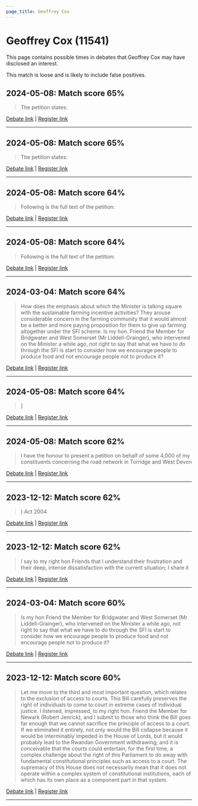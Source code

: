 ```yaml
---
page_title: Geoffrey Cox
---
```


# Geoffrey Cox  (11541)

This page contains possible times in debates that Geoffrey Cox may have disclosed an interest.

This match is loose and is likely to include false positives. 



## 2024-05-08: Match score 65%

>The petition states:

[Debate link](https://www.theyworkforyou.com/debates/?id=2024-05-08c.659.2) | [Register link](https://www.theyworkforyou.com/mp/11541/register)


---



## 2024-05-08: Match score 65%

>The petition states:

[Debate link](https://www.theyworkforyou.com/debates/?id=2024-05-08c.659.2) | [Register link](https://www.theyworkforyou.com/mp/11541/register)


---



## 2024-05-08: Match score 64%

>Following is the full text of the petition:

[Debate link](https://www.theyworkforyou.com/debates/?id=2024-05-08c.659.2) | [Register link](https://www.theyworkforyou.com/mp/11541/register)


---



## 2024-05-08: Match score 64%

>Following is the full text of the petition:

[Debate link](https://www.theyworkforyou.com/debates/?id=2024-05-08c.659.2) | [Register link](https://www.theyworkforyou.com/mp/11541/register)


---



## 2024-03-04: Match score 64%

>How does the emphasis about which the Minister is talking square with the sustainable farming incentive activities? They arouse considerable concern in the farming community that it would almost be a better and more paying proposition for them to give up farming altogether under the SFI scheme. Is my hon. Friend the Member for Bridgwater and West Somerset (Mr Liddell-Grainger), who intervened on the Minister a while ago, not right to say that what we have to do through the SFI is start to consider how we encourage people to produce food and not encourage people not to produce it?

[Debate link](https://www.theyworkforyou.com/debates/?id=2024-03-04a.660.0) | [Register link](https://www.theyworkforyou.com/mp/11541/register)


---



## 2024-05-08: Match score 64%

>]

[Debate link](https://www.theyworkforyou.com/debates/?id=2024-05-08c.659.2) | [Register link](https://www.theyworkforyou.com/mp/11541/register)


---



## 2024-05-08: Match score 62%

>I have the honour to present a petition on behalf of some 4,000 of my constituents concerning the road network in Torridge and West Devon

[Debate link](https://www.theyworkforyou.com/debates/?id=2024-05-08c.659.2) | [Register link](https://www.theyworkforyou.com/mp/11541/register)


---



## 2023-12-12: Match score 62%

>) Act 2004

[Debate link](https://www.theyworkforyou.com/debates/?id=2023-12-12b.779.0) | [Register link](https://www.theyworkforyou.com/mp/11541/register)


---



## 2023-12-12: Match score 62%

>I say to my right hon Friends that I understand their frustration and their deep, intense dissatisfaction with the current situation; I share it

[Debate link](https://www.theyworkforyou.com/debates/?id=2023-12-12b.781.3) | [Register link](https://www.theyworkforyou.com/mp/11541/register)


---



## 2024-03-04: Match score 60%

>Is my hon Friend the Member for Bridgwater and West Somerset (Mr Liddell-Grainger), who intervened on the Minister a while ago, not right to say that what we have to do through the SFI is start to consider how we encourage people to produce food and not encourage people not to produce it?

[Debate link](https://www.theyworkforyou.com/debates/?id=2024-03-04a.660.0) | [Register link](https://www.theyworkforyou.com/mp/11541/register)


---



## 2023-12-12: Match score 60%

>Let me move to the third and most important question, which relates to the exclusion of access to courts. This Bill carefully preserves the right of individuals to come to court in extreme cases of individual justice. I listened, impressed, to my right hon. Friend the Member for Newark (Robert Jenrick), and I submit to those who think the Bill goes far enough that we cannot sacrifice the principle of access to a court. If we eliminated it entirely, not only would the Bill collapse because it would be interminably impeded in the House of Lords, but it would probably lead to the Rwandan Government withdrawing; and it is conceivable that the courts could entertain, for the first time, a complex challenge about the right of this Parliament to do away with fundamental constitutional principles such as access to a court. The supremacy of this House does not necessarily mean that it does not operate within a complex system of constitutional institutions, each of which has its own place as a component part in that system.

[Debate link](https://www.theyworkforyou.com/debates/?id=2023-12-12b.781.1) | [Register link](https://www.theyworkforyou.com/mp/11541/register)


---

